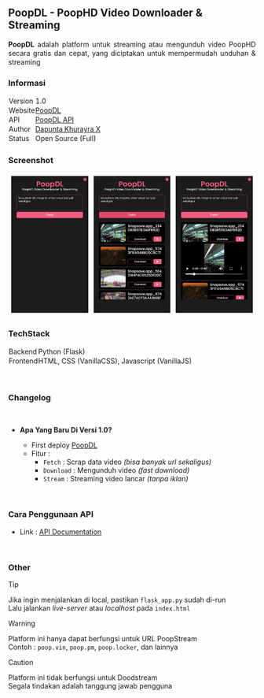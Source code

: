 ## PoopDL - PoopHD Video Downloader & Streaming

<div style="text-align:justify; line-height:1.3;"><b>PoopDL</b> adalah platform untuk streaming atau mengunduh video PoopHD secara gratis dan cepat, yang diciptakan untuk mempermudah unduhan & streaming</div>

### Informasi

<table style="border-collapse: collapse;">
    <tr>
        <td style="border: 1px solid transparent; line-height:1.3; padding: 0px;">Version</td>
        <td style="border: 1px solid transparent; line-height:1.3; padding: 0px;">1.0</td>
    </tr>
    <tr>
        <td style="border: 1px solid transparent; line-height:1.3; padding: 0px;">Website</td>
        <td style="border: 1px solid transparent; line-height:1.3; padding: 0px;"><a href="https://poopdl.dapuntaratya.com">PoopDL</a></td>
    </tr>
    <tr>
        <td style="border: 1px solid transparent; line-height:1.3; padding: 0px;">API</td>
        <td style="border: 1px solid transparent; line-height:1.3; padding: 0px;"><a href="https://poopdl-api.dapuntaratya.com">PoopDL API</a></td>
    </tr>
    <tr>
        <td style="border: 1px solid transparent; line-height:1.3; padding: 0px;">Author</td>
        <td style="border: 1px solid transparent; line-height:1.3; padding: 0px;"><a href="https://www.facebook.com/Dapunta.Khurayra.X">Dapunta Khurayra X</a></td>
    </tr>
    <tr>
        <td style="border: 1px solid transparent; line-height:1.3; padding: 0px;">Status</td>
        <td style="border: 1px solid transparent; line-height:1.3; padding: 0px;">Open Source (Full)</td>
    </tr>
</table>

### Screenshot

<table style="border-collapse: collapse; width: 100%; max-width: 800px; table-layout: fixed;">
    <tr>
        <td style="border: 1px solid transparent; padding: 5px; text-align: center;">
            <img src="assets/screenshot_1.png" alt="Image" style="width: 100%; height: auto;">
        </td>
        <td style="border: 1px solid transparent; padding: 5px; text-align: center;">
            <img src="assets/screenshot_2.png" alt="Image" style="width: 100%; height: auto;">
        </td>
        <td style="border: 1px solid transparent; padding: 5px; text-align: center;">
            <img src="assets/screenshot_3.png" alt="Image" style="width: 100%; height: auto;">
        </td>
    </tr>
</table>

### TechStack

<table style="border-collapse: collapse;">
    <tr>
        <td style="border: 1px solid transparent; line-height:1.3; padding: 0px;">Backend</td>
        <td style="border: 1px solid transparent; line-height:1.3; padding: 0px;">Python (Flask)</td>
    </tr>
    <tr>
        <td style="border: 1px solid transparent; line-height:1.3; padding: 0px;">Frontend</td>
        <td style="border: 1px solid transparent; line-height:1.3; padding: 0px;">HTML, CSS (VanillaCSS), Javascript (VanillaJS)</td>
    </tr>
</table>

<br>

### Changelog

<br>

- **Apa Yang Baru Di Versi 1.0?**

    - First deploy [PoopDL](https://poopdl.dapuntaratya.com/)
    - Fitur :
        - `Fetch` : Scrap data video *(bisa banyak url sekaligus)*
        - `Download` : Mengunduh video *(fast download)*
        - `Stream` : Streaming video lancar *(tanpa iklan)*

<br>

### Cara Penggunaan API

- Link : [API Documentation](https://github.com/Dapunta/PoopDL/tree/main/api)

<br>

### Other

> [!TIP]  
> Jika ingin menjalankan di local, pastikan `flask_app.py` sudah di-run  
> Lalu jalankan *live-server* atau *localhost* pada `index.html`

> [!WARNING]  
> Platform ini hanya dapat berfungsi untuk URL PoopStream  
> Contoh : `poop.vin`, `poop.pm`, `poop.locker`, dan lainnya

> [!CAUTION]  
> Platform ini tidak berfungsi untuk Doodstream  
> Segala tindakan adalah tanggung jawab pengguna